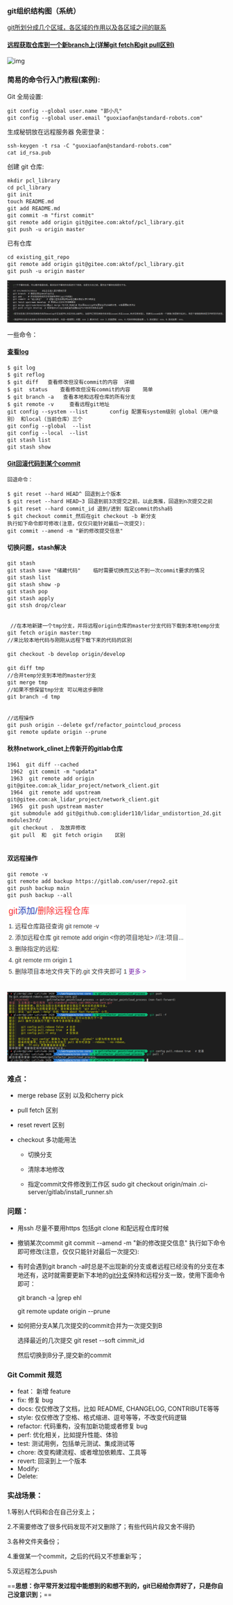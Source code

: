 

### git组织结构图（系统）

[git所划分成几个区域，各区域的作用以及各区域之间的联系](https://blog.csdn.net/qq_36672905/article/details/82776283)

#### [远程获取仓库到一个新branch上(详解git fetch和git pull区别)](https://blog.csdn.net/Javammf/article/details/125539790)

![img](https://img2020.cnblogs.com/blog/816762/202112/816762-20211230093656491-1101724228.jpg)

### 简易的命令行入门教程(案例):

Git 全局设置:

```
git config --global user.name "郭小凡"
git config --global user.email "guoxiaofan@standard-robots.com"
```

生成秘钥放在远程服务器 免密登录：

```
ssh-keygen -t rsa -C "guoxiaofan@standard-robots.com"
cat id_rsa.pub 
```

创建 git 仓库:

```
mkdir pcl_library
cd pcl_library
git init
touch README.md
git add README.md
git commit -m "first commit"
git remote add origin git@gitee.com:aktof/pcl_library.git
git push -u origin master
```

已有仓库

```
cd existing_git_repo
git remote add origin git@gitee.com:aktof/pcl_library.git
git push -u origin master
```

![image-20210913110754055](git.assets/image-20210913110754055.png)

一些命令：

#### [查看log](https://blog.csdn.net/chenpuzhen/article/details/92084229?utm_medium=distribute.pc_relevant.none-task-blog-2%7Edefault%7ECTRLIST%7Edefault-2.no_search_link\&depth_1-utm_source=distribute.pc_relevant.none-task-blog-2%7Edefault%7ECTRLIST%7Edefault-2.no_search_link)

```shell
$ git log
$ git reflog
$ git diff   查看修改但没有commit的内容  详细
$ git  status    查看修改但没有commit的内容    简单
$ git branch -a   查看本地和远程仓库的所有分支
$ git remote -v     查看远程git地址
git config --system --list       config 配置有system级别 global（用户级别） 和local（当前仓库）三个
git config --global  --list 
git config --local  --list
git stash list
git stash show
```

#### [Git回滚代码到某个commit](https://www.cnblogs.com/hukuangjie/p/11369434.html)

```shell
回退命令：

$ git reset --hard HEAD^ 回退到上个版本
$ git reset --hard HEAD~3 回退到前3次提交之前，以此类推，回退到n次提交之前
$ git reset --hard commit_id 退到/进到 指定commit的sha码
$ git checkout commit_然后在git checkout -b 新分支
执行如下命令即可修改(注意，仅仅只能针对最后一次提交):
git commit --amend -m "新的修改提交信息"
```

#### 切换问题，stash解决

```shell
git stash
git stash save "储藏代码"    临时需要切换而又达不到一次commit要求的情况
git stash list
git stash show -p
git stash pop 
git stash apply
git stsh drop/clear


```

```shell
 //在本地新建一个tmp分支，并将远程origin仓库的master分支代码下载到本地temp分支
git fetch origin master:tmp 
//来比较本地代码与刚刚从远程下载下来的代码的区别

git checkout -b develop origin/develop

git diff tmp 
//合并temp分支到本地的master分支
git merge tmp
//如果不想保留tmp分支 可以用这步删除
git branch -d tmp


//远程操作
git push origin --delete gxf/refactor_pointcloud_process
git remote update origin --prune
```

#### 秋林network\_clinet上传新开的gitlab仓库

```shell
1961  git diff --cached 
 1962  git commit -m "updata"
 1963  git remote add origin git@gitee.com:ak_lidar_project/network_client.git
 1964  git remote add upstream git@gitee.com:ak_lidar_project/network_client.git
 1965  git push upstream master
 git submodule add git@github.com:glider110/lidar_undistortion_2d.git modules3rd/
 git checkout .  及放弃修改 
 git pull  和  git fetch origin    区别
 

```

#### 双远程操作

```
git remote -v 
git remote add backup https://gitlab.com/user/repo2.git
git push backup main
git push backup --all
```

![image-20220824135303977](git.assets/image-20220824135303977.png)

### ![image-20231027141139801](git.assets/image-20231027141139801.png)

### 难点：

* merge  rebase 区别 以及和cherry pick

* pull fetch  区别

* reset revert 区别

* checkout 多功能用法

  * 切换分支

  * 清除本地修改

  * 指定commit文件修改到工作区  sudo git checkout origin/main .ci-server/gitlab/install\_runner.sh

### 问题：

* 用ssh 尽量不要用https      包括git clone 和配远程仓库时候

* 撤销某次commit  git commit --amend -m "新的修改提交信息"  执行如下命令即可修改(注意，仅仅只能针对最后一次提交):

* 有时会遇到git branch -a时总是不出现新的分支或者远程已经没有的分支在本地还有，这时就需要更新下本地的[git分支](https://so.csdn.net/so/search?q=git分支\&spm=1001.2101.3001.7020)保持和远程分支一致，使用下面命令即可：

  git branch -a |grep ehl

  git remote update origin --prune
  
* 如何把分支A某几次提交的commit合并为一次提交到B

  选择最近的几次提交 git reset --soft cimmit_id 

  然后切换到B分子,提交新的commit

### Git Commit 规范

* feat： 新增 feature
* fix: 修复 bug
* docs: 仅仅修改了文档，比如 README, CHANGELOG, CONTRIBUTE等等
* style: 仅仅修改了空格、格式缩进、逗号等等，不改变代码逻辑
* refactor: 代码重构，没有加新功能或者修复 bug
* perf: 优化相关，比如提升性能、体验
* test: 测试用例，包括单元测试、集成测试等
* chore: 改变构建流程、或者增加依赖库、工具等
* revert: 回滚到上一个版本
* Modify:
* Delete:

### 实战场景：

1.等别人代码和合在自己分支上；

2.不需要修改了很多代码发现不对又删除了；有些代码片段又舍不得扔

3.各种文件夹备份；

4.重做某一个commit，之后的代码又不想重新写；

5.双远程怎么push

\==**思想：你平常开发过程中能想到的和想不到的，git已经给你弄好了，只是你自己没意识到**；==
